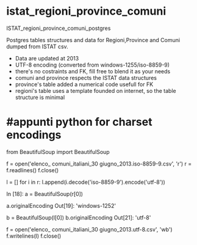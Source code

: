 istat_regioni_province_comuni
=============================

ISTAT_regioni_province_comuni_postgres

Postgres tables structures and data for Regioni,Province and Comuni dumped from ISTAT csv.

- Data are updated at 2013
- UTF-8 encoding (converted from windows-1255/iso-8859-9)
- there's no costraints and FK, fill free to blend it as your needs
- comuni and province respects the ISTAT data structures
- province's table added a numerical code usefull for FK
- regioni's table uses a template founded on internet, so the table structure is minimal

#appunti python for charset encodings
====================================

from BeautifulSoup import BeautifulSoup

f = open('elenco_ comuni_italiani_30 giugno_2013.iso-8859-9.csv', 'r')
r = f.readlines()
f.close()

l = []
for i in r:
    l.append(i.decode('iso-8859-9').encode('utf-8'))

In [18]: a = BeautifulSoup(r[0])

a.originalEncoding
Out[19]: 'windows-1252'

b = BeautifulSoup(l[0])
b.originalEncoding
Out[21]: 'utf-8'

f = open('elenco_ comuni_italiani_30 giugno_2013.utf-8.csv', 'wb')
f.writelines(l)
f.close()

